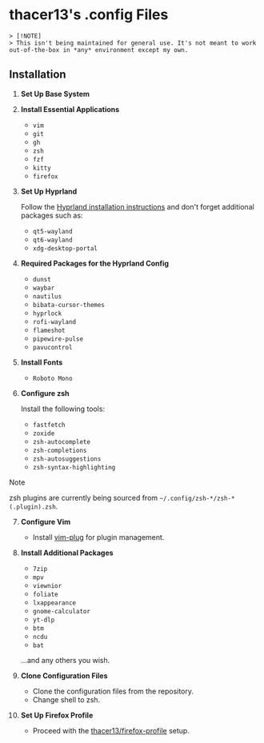 # thacer13's .config Files
    
    > [!NOTE]
    > This isn't being maintained for general use. It's not meant to work out-of-the-box in *any* environment except my own.

## Installation

1. **Set Up Base System**

2. **Install Essential Applications**

   - `vim`
   - `git`
   - `gh`
   - `zsh`
   - `fzf`
   - `kitty`
   - `firefox`

3. **Set Up Hyprland**

   Follow the [Hyprland installation instructions](https://wiki.hyprland.org/Hyprland-Installation) and don't forget additional packages such as:

   - `qt5-wayland`
   - `qt6-wayland`
   - `xdg-desktop-portal`

4. **Required Packages for the Hyprland Config**

   - `dunst`
   - `waybar`
   - `nautilus`
   - `bibata-cursor-themes`
   - `hyprlock`
   - `rofi-wayland`
   - `flameshot`
   - `pipewire-pulse`
   - `pavucontrol`

5. **Install Fonts**

   - `Roboto Mono`

6. **Configure zsh**

   Install the following tools:

   - `fastfetch`
   - `zoxide`
   - `zsh-autocomplete`
   - `zsh-completions`
   - `zsh-autosuggestions`
   - `zsh-syntax-highlighting`

> [!NOTE]
> zsh plugins are currently being sourced from `~/.config/zsh-*/zsh-*(.plugin).zsh`.

7. **Configure Vim**

   - Install [vim-plug](https://github.com/junegunn/vim-plug) for plugin management.

8. **Install Additional Packages**

   - `7zip`
   - `mpv`
   - `viewnior`
   - `foliate`
   - `lxappearance`
   - `gnome-calculator`
   - `yt-dlp`
   - `btm`
   - `ncdu`
   - `bat`

   ...and any others you wish.

9. **Clone Configuration Files**

   - Clone the configuration files from the repository.
   - Change shell to zsh.

10. **Set Up Firefox Profile**

    - Proceed with the [thacer13/firefox-profile](https://github.com/thacer13/firefox-profile) setup.

